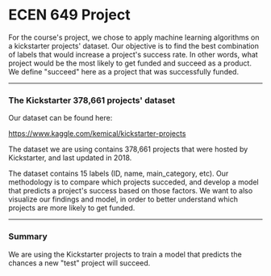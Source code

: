 # ECEN 649 Project

For the course's project, we chose to apply machine learning algorithms on a kickstarter projects' dataset.
Our objective is to find the best combination of labels that would increase a project's success rate.
In other words, what project would be the most likely to get funded and succeed as a product.
We define "succeed" here as a project that was successfully funded.

---

### The Kickstarter 378,661 projects' dataset

Our dataset can be found here:

https://www.kaggle.com/kemical/kickstarter-projects

The dataset we are using contains 378,661 projects that were hosted by Kickstarter, and last updated in 2018.

The dataset contains 15 labels (ID, name, main_category, etc). Our methodology is to compare which projects succeded,
and develop a model that predicts a project's success based on those factors.
 We want to also visualize our findings and model, in order to better understand which projects are more likely to get funded.

---

### Summary

We are using the Kickstarter projects to train a model that predicts the chances a new "test" project will succeed.
